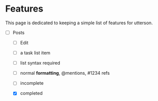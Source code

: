 # Features
This page is dedicated to keeping a simple list of features for utterson.

- [ ] Posts
  - [ ] Edit


  - [ ] a task list item
  - [ ] list syntax required
  - [ ] normal **formatting**, @mentions, #1234 refs
  - [ ] incomplete
  - [x] completed
